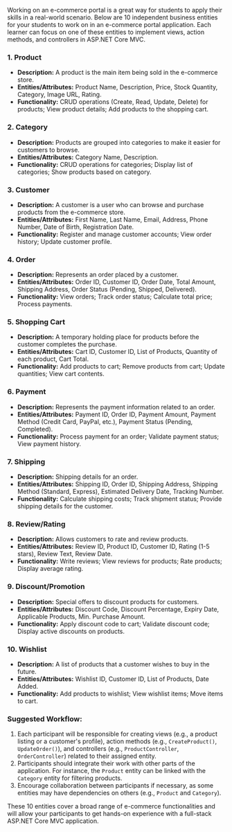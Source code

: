  Working on an e-commerce portal is a great way for students to apply their skills in a real-world scenario. Below are 10 independent business entities for your students to work on in an e-commerce portal application. Each learner can focus on one of these entities to implement views, action methods, and controllers in ASP.NET Core MVC.

### 1. **Product**
   - **Description:** A product is the main item being sold in the e-commerce store.
   - **Entities/Attributes:** Product Name, Description, Price, Stock Quantity, Category, Image URL, Rating.
   - **Functionality:** CRUD operations (Create, Read, Update, Delete) for products; View product details; Add products to the shopping cart.

### 2. **Category**
   - **Description:** Products are grouped into categories to make it easier for customers to browse.
   - **Entities/Attributes:** Category Name, Description.
   - **Functionality:** CRUD operations for categories; Display list of categories; Show products based on category.

### 3. **Customer**
   - **Description:** A customer is a user who can browse and purchase products from the e-commerce store.
   - **Entities/Attributes:** First Name, Last Name, Email, Address, Phone Number, Date of Birth, Registration Date.
   - **Functionality:** Register and manage customer accounts; View order history; Update customer profile.

### 4. **Order**
   - **Description:** Represents an order placed by a customer.
   - **Entities/Attributes:** Order ID, Customer ID, Order Date, Total Amount, Shipping Address, Order Status (Pending, Shipped, Delivered).
   - **Functionality:** View orders; Track order status; Calculate total price; Process payments.

### 5. **Shopping Cart**
   - **Description:** A temporary holding place for products before the customer completes the purchase.
   - **Entities/Attributes:** Cart ID, Customer ID, List of Products, Quantity of each product, Cart Total.
   - **Functionality:** Add products to cart; Remove products from cart; Update quantities; View cart contents.

### 6. **Payment**
   - **Description:** Represents the payment information related to an order.
   - **Entities/Attributes:** Payment ID, Order ID, Payment Amount, Payment Method (Credit Card, PayPal, etc.), Payment Status (Pending, Completed).
   - **Functionality:** Process payment for an order; Validate payment status; View payment history.

### 7. **Shipping**
   - **Description:** Shipping details for an order.
   - **Entities/Attributes:** Shipping ID, Order ID, Shipping Address, Shipping Method (Standard, Express), Estimated Delivery Date, Tracking Number.
   - **Functionality:** Calculate shipping costs; Track shipment status; Provide shipping details for the customer.

### 8. **Review/Rating**
   - **Description:** Allows customers to rate and review products.
   - **Entities/Attributes:** Review ID, Product ID, Customer ID, Rating (1-5 stars), Review Text, Review Date.
   - **Functionality:** Write reviews; View reviews for products; Rate products; Display average rating.

### 9. **Discount/Promotion**
   - **Description:** Special offers to discount products for customers.
   - **Entities/Attributes:** Discount Code, Discount Percentage, Expiry Date, Applicable Products, Min. Purchase Amount.
   - **Functionality:** Apply discount code to cart; Validate discount code; Display active discounts on products.

### 10. **Wishlist**
   - **Description:** A list of products that a customer wishes to buy in the future.
   - **Entities/Attributes:** Wishlist ID, Customer ID, List of Products, Date Added.
   - **Functionality:** Add products to wishlist; View wishlist items; Move items to cart.

### Suggested Workflow:
1. Each participant will be responsible for creating views (e.g., a product listing or a customer's profile), action methods (e.g., `CreateProduct()`, `UpdateOrder()`), and controllers (e.g., `ProductController`, `OrderController`) related to their assigned entity.
2. Participants should integrate their work with other parts of the application. For instance, the `Product` entity can be linked with the `Category` entity for filtering products.
3. Encourage collaboration between participants if necessary, as some entities may have dependencies on others (e.g., `Product` and `Category`).

These 10 entities cover a broad range of e-commerce functionalities and will allow your participants to get hands-on experience with a full-stack ASP.NET Core MVC application.